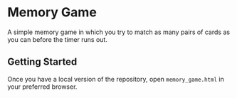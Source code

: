 # Memory Game
A simple memory game in which you try to match as many pairs of cards as you can before the timer runs out.
## Getting Started
Once you have a local version of the repository, open ```memory_game.html``` in your preferred browser.

